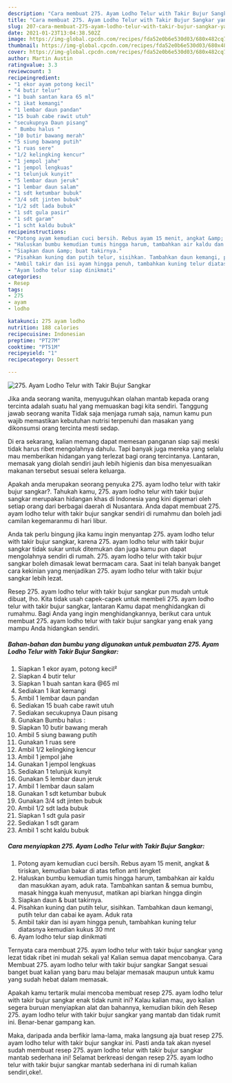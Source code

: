 ```yaml
---
description: "Cara membuat 275. Ayam Lodho Telur with Takir Bujur Sangkar yang lezat dan Mudah Dibuat"
title: "Cara membuat 275. Ayam Lodho Telur with Takir Bujur Sangkar yang lezat dan Mudah Dibuat"
slug: 207-cara-membuat-275-ayam-lodho-telur-with-takir-bujur-sangkar-yang-lezat-dan-mudah-dibuat
date: 2021-01-23T13:04:38.502Z
image: https://img-global.cpcdn.com/recipes/fda52e0b6e530d03/680x482cq70/275-ayam-lodho-telur-with-takir-bujur-sangkar-foto-resep-utama.jpg
thumbnail: https://img-global.cpcdn.com/recipes/fda52e0b6e530d03/680x482cq70/275-ayam-lodho-telur-with-takir-bujur-sangkar-foto-resep-utama.jpg
cover: https://img-global.cpcdn.com/recipes/fda52e0b6e530d03/680x482cq70/275-ayam-lodho-telur-with-takir-bujur-sangkar-foto-resep-utama.jpg
author: Martin Austin
ratingvalue: 3.3
reviewcount: 3
recipeingredient:
- "1 ekor ayam potong kecil"
- "4 butir telur"
- "1 buah santan kara 65 ml"
- "1 ikat kemangi"
- "1 lembar daun pandan"
- "15 buah cabe rawit utuh"
- "secukupnya Daun pisang"
- " Bumbu halus "
- "10 butir bawang merah"
- "5 siung bawang putih"
- "1 ruas sere"
- "1/2 kelingking kencur"
- "1 jempol jahe"
- "1 jempol lengkuas"
- "1 telunjuk kunyit"
- "5 lembar daun jeruk"
- "1 lembar daun salam"
- "1 sdt ketumbar bubuk"
- "3/4 sdt jinten bubuk"
- "1/2 sdt lada bubuk"
- "1 sdt gula pasir"
- "1 sdt garam"
- "1 scht kaldu bubuk"
recipeinstructions:
- "Potong ayam kemudian cuci bersih. Rebus ayam 15 menit, angkat &amp; tiriskan, kemudian bakar di atas teflon anti lengket"
- "Haluskan bumbu kemudian tumis hingga harum, tambahkan air kaldu dan masukkan ayam, aduk rata. Tambahkan santan &amp; semua bumbu, masak hingga kuah menyusut, matikan api biarkan hingga dingin"
- "Siapkan daun &amp; buat takirnya."
- "Pisahkan kuning dan putih telur, sisihkan. Tambahkan daun kemangi, putih telur dan cabai ke ayam. Aduk rata"
- "Ambil takir dan isi ayam hingga penuh, tambahkan kuning telur diatasnya kemudian kukus 30 mnt"
- "Ayam lodho telur siap dinikmati"
categories:
- Resep
tags:
- 275
- ayam
- lodho

katakunci: 275 ayam lodho 
nutrition: 188 calories
recipecuisine: Indonesian
preptime: "PT27M"
cooktime: "PT51M"
recipeyield: "1"
recipecategory: Dessert

---
```



![275. Ayam Lodho Telur with Takir Bujur Sangkar](https://img-global.cpcdn.com/recipes/fda52e0b6e530d03/680x482cq70/275-ayam-lodho-telur-with-takir-bujur-sangkar-foto-resep-utama.jpg)

Jika anda seorang wanita, menyuguhkan olahan mantab kepada orang tercinta adalah suatu hal yang memuaskan bagi kita sendiri. Tanggung jawab seorang  wanita Tidak saja menjaga rumah saja, namun kamu pun wajib memastikan kebutuhan nutrisi terpenuhi dan masakan yang dikonsumsi orang tercinta mesti sedap.

Di era  sekarang, kalian memang dapat memesan panganan siap saji meski tidak harus ribet mengolahnya dahulu. Tapi banyak juga mereka yang selalu mau memberikan hidangan yang terlezat bagi orang tercintanya. Lantaran, memasak yang diolah sendiri jauh lebih higienis dan bisa menyesuaikan makanan tersebut sesuai selera keluarga. 



Apakah anda merupakan seorang penyuka 275. ayam lodho telur with takir bujur sangkar?. Tahukah kamu, 275. ayam lodho telur with takir bujur sangkar merupakan hidangan khas di Indonesia yang kini digemari oleh setiap orang dari berbagai daerah di Nusantara. Anda dapat membuat 275. ayam lodho telur with takir bujur sangkar sendiri di rumahmu dan boleh jadi camilan kegemaranmu di hari libur.

Anda tak perlu bingung jika kamu ingin menyantap 275. ayam lodho telur with takir bujur sangkar, karena 275. ayam lodho telur with takir bujur sangkar tidak sukar untuk ditemukan dan juga kamu pun dapat mengolahnya sendiri di rumah. 275. ayam lodho telur with takir bujur sangkar boleh dimasak lewat bermacam cara. Saat ini telah banyak banget cara kekinian yang menjadikan 275. ayam lodho telur with takir bujur sangkar lebih lezat.

Resep 275. ayam lodho telur with takir bujur sangkar pun mudah untuk dibuat, lho. Kita tidak usah capek-capek untuk membeli 275. ayam lodho telur with takir bujur sangkar, lantaran Kamu dapat menghidangkan di rumahmu. Bagi Anda yang ingin menghidangkannya, berikut cara untuk membuat 275. ayam lodho telur with takir bujur sangkar yang enak yang mampu Anda hidangkan sendiri.

<!--inarticleads1-->

##### Bahan-bahan dan bumbu yang digunakan untuk pembuatan 275. Ayam Lodho Telur with Takir Bujur Sangkar:

1. Siapkan 1 ekor ayam, potong kecil²
1. Siapkan 4 butir telur
1. Siapkan 1 buah santan kara @65 ml
1. Sediakan 1 ikat kemangi
1. Ambil 1 lembar daun pandan
1. Sediakan 15 buah cabe rawit utuh
1. Sediakan secukupnya Daun pisang
1. Gunakan  Bumbu halus :
1. Siapkan 10 butir bawang merah
1. Ambil 5 siung bawang putih
1. Gunakan 1 ruas sere
1. Ambil 1/2 kelingking kencur
1. Ambil 1 jempol jahe
1. Gunakan 1 jempol lengkuas
1. Sediakan 1 telunjuk kunyit
1. Gunakan 5 lembar daun jeruk
1. Ambil 1 lembar daun salam
1. Gunakan 1 sdt ketumbar bubuk
1. Gunakan 3/4 sdt jinten bubuk
1. Ambil 1/2 sdt lada bubuk
1. Siapkan 1 sdt gula pasir
1. Sediakan 1 sdt garam
1. Ambil 1 scht kaldu bubuk




<!--inarticleads2-->

##### Cara menyiapkan 275. Ayam Lodho Telur with Takir Bujur Sangkar:

1. Potong ayam kemudian cuci bersih. Rebus ayam 15 menit, angkat &amp; tiriskan, kemudian bakar di atas teflon anti lengket
1. Haluskan bumbu kemudian tumis hingga harum, tambahkan air kaldu dan masukkan ayam, aduk rata. Tambahkan santan &amp; semua bumbu, masak hingga kuah menyusut, matikan api biarkan hingga dingin
1. Siapkan daun &amp; buat takirnya.
1. Pisahkan kuning dan putih telur, sisihkan. Tambahkan daun kemangi, putih telur dan cabai ke ayam. Aduk rata
1. Ambil takir dan isi ayam hingga penuh, tambahkan kuning telur diatasnya kemudian kukus 30 mnt
1. Ayam lodho telur siap dinikmati




Ternyata cara membuat 275. ayam lodho telur with takir bujur sangkar yang lezat tidak ribet ini mudah sekali ya! Kalian semua dapat mencobanya. Cara Membuat 275. ayam lodho telur with takir bujur sangkar Sangat sesuai banget buat kalian yang baru mau belajar memasak maupun untuk kamu yang sudah hebat dalam memasak.

Apakah kamu tertarik mulai mencoba membuat resep 275. ayam lodho telur with takir bujur sangkar enak tidak rumit ini? Kalau kalian mau, ayo kalian segera buruan menyiapkan alat dan bahannya, kemudian bikin deh Resep 275. ayam lodho telur with takir bujur sangkar yang mantab dan tidak rumit ini. Benar-benar gampang kan. 

Maka, daripada anda berfikir lama-lama, maka langsung aja buat resep 275. ayam lodho telur with takir bujur sangkar ini. Pasti anda tak akan nyesel sudah membuat resep 275. ayam lodho telur with takir bujur sangkar mantab sederhana ini! Selamat berkreasi dengan resep 275. ayam lodho telur with takir bujur sangkar mantab sederhana ini di rumah kalian sendiri,oke!.

